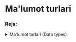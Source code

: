 # Ma'lumot turlari

### Reja: 

<details>
<summary>Ma'lumot turlari (Data types)</summary>

        JavaScript dasturlash tilida 2xil ma'lumot turi mavjud: 

<details>
    <summary>Primitive turdagi qiymatlar</summary>

> <br> 💡 **Primitive qiymat -** to'g'ridan-to'g'ri o'zgaruvchi murojaat qilgan manzilda joylashadi <br><br>

<br>

|#|Ma'lumot turi|Tavsifi|Misol|
|-|-|-|-|
|1|Number|Sonlarni o'zida saqlovchi ma'lumot turi|let age = 20; <br> let price = 19.99;|
|2|String|O'zida belgilar ketma-ketligini saqlovchi ma'lumot turi|let fullName = 'John Doe';|
|3|Boolean|Mantiqiy ma'lumot turi bo'lib, faqatgina true va false qiymatlariga ega bo'lgan ma'lumot turi|let isUser = true;|
|4|Undifined|Hali aniqlanmagan ma'lumot turi|let student;|
|5|Null|Bo'sh qiymatga ega bo'lgan ma'lumot turi|let school = null;|
|6|Symbol|Yagona (unique) va o'zgarmas qiymatga ega bo'lgan ma'lumot turi|let id = Symbol('id');|
|7|BigInt|Katta sonlarni o'zida saqlashga mo'ljallangan ma'lumot turi|const alsoHuge = BigInt(9007199254740991);|

<br>

> <br> 💡 JavaScript **dynamic typing** funksiyasiga ega bo'lib, uning yordamida o'zgaruvchi saqlovchi ma'lumot turini ko'rsatmasdan ham qiymat saqlashimiz mumkin. O'zgaruvchi saqlaydigan ma'lumot turi avtomatik tarzda aniqlanadi <br><br>

<br>

> <br> 💡 **typeof** operatoridan foydalanib, o'zgaruvchi saqlaydigan ma'lumot turini aniqlash imkoniyati mavjud <br><br>

````javascript
    let age = 20;
    console.log(typeof age);
````
````
    Output: 
        number
````

</details>

<details>
    <summary>Object (Reference ) turdagi ma'lumotlar</summary>

> <br> 💡 **Object -** qiymat o'zgaruvchi murojaat qilgan manzilda ko'rsatilgan boshqa manzilda saqlanadi:  <br><br>

<br>

* Function

* Array

* Object

</details>




</details>